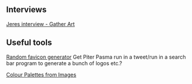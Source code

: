 

## Interviews

[Jeres interview - Gather Art](https://gatherart.org/2022/05/jeres-interview/)


## Useful tools

[Random favicon generator](https://toolcool.org/random-favicon-generator/)
Get Piter Pasma run in a tweet/run in a search bar program to generate a bunch of logos etc.?

[Colour Palettes from Images](https://palettegenerator.com/)

